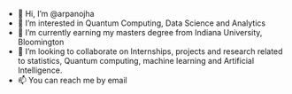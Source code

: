 - 👋 Hi, I’m @arpanojha
- 👀 I’m interested in Quantum Computing, Data Science and Analytics
- 🌱 I’m currently earning my masters degree from Indiana University, Bloomington
- 💞️ I’m looking to collaborate on Internships, projects and research related to statistics, Quantum computing, machine learning and Artificial Intelligence.
- 📫 You can reach me by email 

<!---
arpanojha/arpanojha is a ✨ special ✨ repository because its `README.md` (this file) appears on your GitHub profile.
You can click the Preview link to take a look at your changes.
--->
